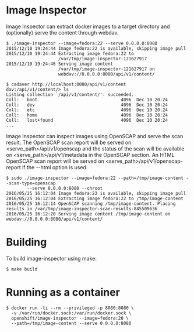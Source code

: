# Image Inspector

Image Inspector can extract docker images to a target directory and
(optionally) serve the content through webdav.

    $ ./image-inspector --image=fedora:22 --serve 0.0.0.0:8080
    2015/12/10 19:24:44 Image fedora:22 is available, skipping image pull
    2015/12/10 19:24:44 Extracting image fedora:22 to
                        /var/tmp/image-inspector-121627917
    2015/12/10 19:24:46 Serving image content
                        /var/tmp/image-inspector-121627917 on
                        webdav://0.0.0.0:8080/api/v1/content/

    $ cadaver http://localhost:8080/api/v1/content
    dav:/api/v1/content/> ls
    Listing collection `/api/v1/content/': succeeded.
    Coll:   boot                                4096  Dec 10 20:24
    Coll:   dev                                 4096  Dec 10 20:24
    Coll:   etc                                 4096  Dec 10 20:24
    Coll:   home                                4096  Dec 10 20:24
    Coll:   lost+found                          4096  Dec 10 20:24
    ...

Image Inspector can inspect images using OpenSCAP and serve the scan result.
The OpenSCAP scan report will be served on <serve_path>/api/v1/openscap and
the status of the scan will be available on <serve_path>/api/v1/metadata in
the OpenSCAP section.  An HTML OpenSCAP scan report will be served on
<serve_path>/api/v1/openscap-report if the --html option is used.

    $ sudo ./image-inspector --image=fedora:22 --path=/tmp/image-content --scan-type=openscap
			--serve 0.0.0.0:8080 --chroot
    2016/05/25 16:12:04 Image fedora:22 is available, skipping image pull
    2016/05/25 16:12:04 Extracting image fedora:22 to /tmp/image-content
    2016/05/25 16:12:14 OpenSCAP scanning /tmp/image-content. Placing results in /var/tmp/image-inspector-scan-results-845509636
    2016/05/25 16:12:20 Serving image content /tmp/image-content on webdav://0.0.0.0:8080/api/v1/content/


# Building

To build image-inspector using make:

    $ make build

# Running as a container

    $ docker run -ti --rm --privileged -p 8080:8080 \
      -v /var/run/docker.sock:/var/run/docker.sock \
      openshift/image-inspector --image=fedora:20 \
      --path=/tmp/image-content --serve 0.0.0.0:8080
